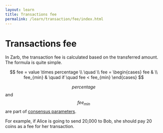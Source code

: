 ```yaml
---
layout: learn
title: Transactions fee
permalink: /learn/transaction/fee/index.html
---
```


# Transactions fee

In Zarb, the transaction fee is calculated based on the transferred amount. The formula is quite
simple.

<span v-pre>

$$
fee = value \times percentage
\\
\quad
\\
fee =
\begin{cases}
fee & \\
fee_{min} &  \quad if \quad fee < fee_{min}
\end{cases}
$$


<span v-pre>$$percentage$$</span> and <span v-pre>$$fee_{min}$$</span> are part of
[consensus parameters](../basic/genesis.md).

For example, if Alice is going to send 20,000 to Bob, she should pay 20 coins as a fee for her
transaction.
